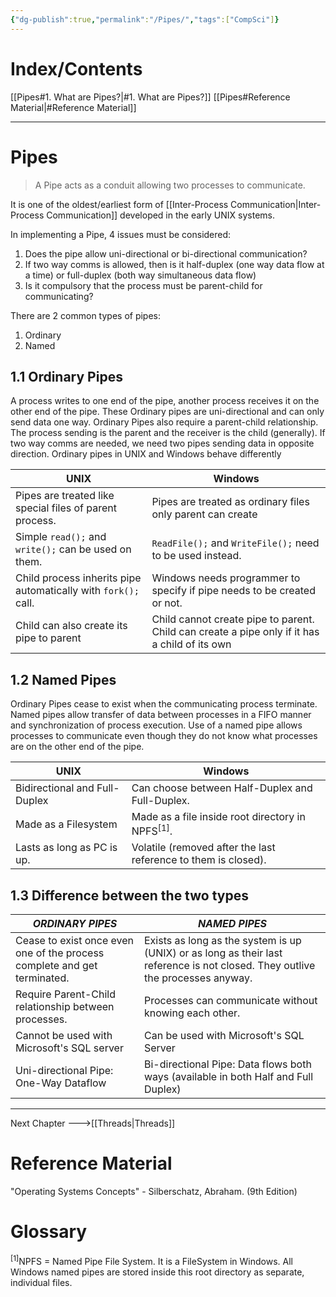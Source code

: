 ```yaml
---
{"dg-publish":true,"permalink":"/Pipes/","tags":["CompSci"]}
---
```


# Index/Contents
[[Pipes#1. What are Pipes?\|#1. What are Pipes?]]
[[Pipes#Reference Material\|#Reference Material]]

-----
# Pipes
> A Pipe acts as a conduit allowing two processes to communicate.

It is one of the oldest/earliest form of [[Inter-Process Communication\|Inter-Process Communication]] developed in the early UNIX systems.

In implementing a Pipe, 4 issues must be considered:
1. Does the pipe allow uni-directional or bi-directional communication?
2. If two way comms is allowed, then is it half-duplex (one way data flow at a time) or full-duplex (both way simultaneous data flow)
3. Is it compulsory that the process must be parent-child for communicating?

There are 2 common types of pipes:
1. Ordinary
2. Named
## 1.1 Ordinary Pipes
A process writes to one end of the pipe, another process receives it on the other end of the pipe.
These Ordinary pipes are uni-directional and can only send data one way.
Ordinary Pipes also require a parent-child relationship. The process sending is the parent and the receiver is the child (generally).
If two way comms are needed, we need two pipes sending data in opposite direction.
Ordinary pipes in UNIX and Windows behave differently

| UNIX | Windows |
|----|----|
| Pipes are treated like special files of parent process.| Pipes are treated as ordinary files only parent can create |
| Simple `read();` and `write();` can be used on them. | `ReadFile();`  and `WriteFile();` need to be used instead. |
| Child process inherits pipe automatically with `fork();` call. | Windows needs programmer to specify if pipe needs to be created or not. |
| Child can also create its pipe to parent | Child cannot create pipe to parent. Child can create a pipe only if it has a child of its own |

## 1.2 Named Pipes
Ordinary Pipes cease to exist when the communicating process terminate.
Named pipes allow transfer of data between processes in a FIFO manner and synchronization of process execution. Use of a named pipe allows processes to communicate even though they do not know what processes are on the other end of the pipe.

| UNIX | Windows |
|----|----|
| Bidirectional and Full-Duplex | Can choose between Half-Duplex and Full-Duplex. |
| Made as a Filesystem | Made as a file inside root directory in NPFS$^{[1]}$. |
| Lasts as long as PC is up. | Volatile (removed after the last reference to them is closed). |

## 1.3 Difference between the two types

| *ORDINARY PIPES* | *NAMED PIPES* |
|----|----|
| Cease to exist once even one of the process complete and get terminated. | Exists as long as the system is up (UNIX) or as long as their last reference is not closed. They outlive the processes anyway. |
| Require Parent-Child relationship between processes. | Processes can communicate without knowing each other. |
| Cannot be used with Microsoft's SQL server | Can be used with Microsoft's SQL Server |
| Uni-directional Pipe: One-Way Dataflow | Bi-directional Pipe: Data flows both ways (available in both Half and Full Duplex) |

---
Next Chapter --->[[Threads\|Threads]]
# Reference Material
"Operating Systems Concepts" - Silberschatz, Abraham. (9th Edition)

# Glossary
$^{[1]}$NPFS = Named Pipe File System. It is a FileSystem in Windows. All Windows named pipes are stored inside this root directory as separate, individual files. 

